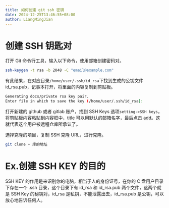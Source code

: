 ```yaml
---
title: 如何创建 git ssh 密钥
date: 2024-12-25T13:46:55+08:00
author: LiangMingJian
---
```


# 创建 SSH 钥匙对

打开 Git 命令行工具，输入以下命令，使用邮箱创建密码对。


```bash
ssh-keygen -t rsa -b 2048 -C "email@example.com"
```

有此结果，在对应目录`/home/user/.ssh/id_rsa`下找到生成的公钥文件 id_rsa.pub，记事本打开，将里面的内容复制到剪贴板。

```bash
Generating docs/private rsa key pair.
Enter file in which to save the key (/home/user/.ssh/id_rsa):
```

打开新建的 github 或者 gitlab 账户，找到 SSH Keys 选项`setting->SSH keys`，将剪贴板内容粘贴到内容框中，title 可以用默认的邮箱名字，最后点击 add。这就代表这个用户被远程仓库所承认了。

选择克隆的项目，复制 SSH 克隆 URL，进行克隆。

```bash
git clone + 库的地址
```

# Ex.创建 SSH KEY 的目的

SSH KEY 的作用是来识别你的电脑，相当于人的身份证号，在你的 C 盘用户目录下存在一个 .ssh 目录，这个目录下有 id_rsa 和 id_rsa.pub 两个文件，这两个就是 SSH Key 的秘钥对，id_rsa 是私钥，不能泄露出去，id_rsa.pub 是公钥，可以放心地告诉任何人。
